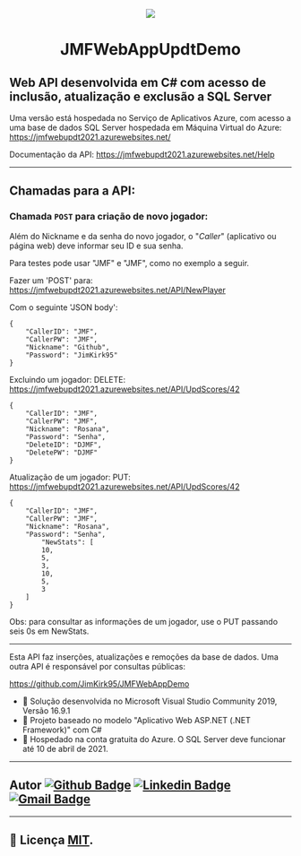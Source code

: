 <p align="center">
  <a href="http://gg.gg/jpwork">
    <img src="https://drive.google.com/uc?export=view&id=1e59cCO6e4Uu1oeO0YFUYwV58rVM_ABMQ">
  </a>
</p>
<h1 align="center">JMFWebAppUpdtDemo</h1>
<!---🗃️🌍 🌎🌎 📝 🗃️  🌏
<img src="https://simpleicons.org/icons/csharp.svg" width="20px;" />
---> 

## Web API desenvolvida em C# com acesso de inclusão, atualização e exclusão a SQL Server 
Uma versão está hospedada no Serviço de Aplicativos Azure, com acesso a uma base de dados SQL Server hospedada em Máquina Virtual do Azure: https://jmfwebupdt2021.azurewebsites.net/

Documentação da API: https://jmfwebupdt2021.azurewebsites.net/Help

---
## Chamadas para a API:

### Chamada `POST` para criação de novo jogador:
Além do Nickname e da senha do novo jogador, o "_Caller_" (aplicativo ou página web) deve informar seu ID e sua senha.

Para testes pode usar "JMF" e "JMF", como no exemplo a seguir.

Fazer um 'POST' para: https://jmfwebupdt2021.azurewebsites.net/API/NewPlayer

Com o seguinte 'JSON body':
```
{
    "CallerID": "JMF",
    "CallerPW": "JMF",
    "Nickname": "Github",
    "Password": "JimKirk95"
}

```


Excluindo um jogador:
DELETE: https://jmfwebupdt2021.azurewebsites.net/API/UpdScores/42
```
{
    "CallerID": "JMF",
    "CallerPW": "JMF",
    "Nickname": "Rosana",
    "Password": "Senha",
    "DeleteID": "DJMF",
    "DeletePW": "DJMF"
}
```

Atualização de um jogador:
PUT: https://jmfwebupdt2021.azurewebsites.net/API/UpdScores/42

```
{
    "CallerID": "JMF",
    "CallerPW": "JMF",
    "Nickname": "Rosana",
    "Password": "Senha",
        "NewStats": [
        10,
        5,
        3,
        10,
        5,
        3
    ]
}
```


Obs: para consultar as informações de um jogador, use o PUT passando seis 0s em NewStats.

---
Esta API faz inserções, atualizações e remoções da base de dados. Uma outra API é responsável por consultas públicas:

https://github.com/JimKirk95/JMFWebAppDemo


- 👀 Solução desenvolvida no Microsoft Visual Studio Community 2019, Versão 16.9.1
- 👀 Projeto baseado no modelo "Aplicativo Web ASP.NET (.NET Framework)" com C#
- 👀 Hospedado na conta gratuita do Azure. O SQL Server deve funcionar até 10 de abril de 2021.

---

<!---
## Autor
<a href="http://gg.gg/jpwork">
 <img src="https://drive.google.com/uc?export=view&id=17_6ZWPP0DJx4fiLnO4EiWNFaNRaB2Abp" width="100px;" alt=""/>
 <br />
 <sub><b>Jackson Matsuura</b></sub></a>
 <br />
---> 
## Autor [![Github Badge](https://img.shields.io/badge/-Github/JimKirk95-000?style=flat-square&logo=Github&logoColor=white&link=https://github.com/JimKirk95)](https://github.com/JimKirk95) [![Linkedin Badge](https://img.shields.io/badge/-LinkedIn/jacksonmatsuura-blue?style=flat-square&logo=Linkedin&logoColor=white&link=https://www.linkedin.com/in/jacksonmatsuura/)](https://www.linkedin.com/in/jacksonmatsuura/) [![Gmail Badge](https://img.shields.io/badge/-jackson.matsuura@Gmail-c14438?style=flat-square&logo=Gmail&logoColor=white&link=mailto:seu_emjackson.matsuura@gmail.comail)](mailto:jackson.matsuura@gmail.com)
<!---
[![Whatsapp Badge](https://img.shields.io/badge/-Whatsapp-4CA143?style=flat-square&labelColor=4CA143&logo=whatsapp&logoColor=white&link=https://api.whatsapp.com/send?phone=seu_telefone_55+12+981082413&text=Hello!)](https://api.whatsapp.com/send?phone=seu_telefone_55+12+981082413&text=Hello!)
--->

---
## 📝 Licença [MIT](./LICENSE).
